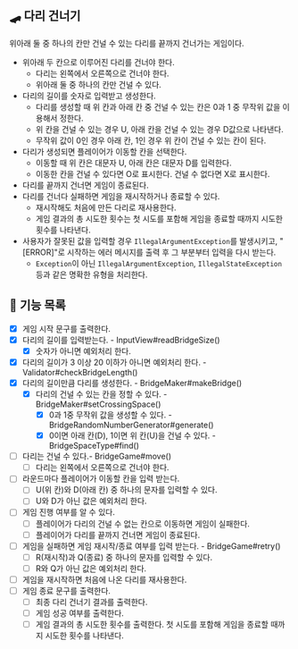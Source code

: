 ## 🛹 다리 건너기
위아래 둘 중 하나의 칸만 건널 수 있는 다리를 끝까지 건너가는 게임이다.
- 위아래 두 칸으로 이루어진 다리를 건너야 한다.
    - 다리는 왼쪽에서 오른쪽으로 건너야 한다.
    - 위아래 둘 중 하나의 칸만 건널 수 있다.
- 다리의 길이를 숫자로 입력받고 생성한다.
    - 다리를 생성할 때 위 칸과 아래 칸 중 건널 수 있는 칸은 0과 1 중 무작위 값을 이용해서 정한다.
    - 위 칸을 건널 수 있는 경우 U, 아래 칸을 건널 수 있는 경우 D값으로 나타낸다.
    - 무작위 값이 0인 경우 아래 칸, 1인 경우 위 칸이 건널 수 있는 칸이 된다.
- 다리가 생성되면 플레이어가 이동할 칸을 선택한다.
    - 이동할 때 위 칸은 대문자 U, 아래 칸은 대문자 D를 입력한다.
    - 이동한 칸을 건널 수 있다면 O로 표시한다. 건널 수 없다면 X로 표시한다.
- 다리를 끝까지 건너면 게임이 종료된다.
- 다리를 건너다 실패하면 게임을 재시작하거나 종료할 수 있다.
    - 재시작해도 처음에 만든 다리로 재사용한다.
    - 게임 결과의 총 시도한 횟수는 첫 시도를 포함해 게임을 종료할 때까지 시도한 횟수를 나타낸다.
- 사용자가 잘못된 값을 입력할 경우 `IllegalArgumentException`를 발생시키고, "[ERROR]"로 시작하는 에러 메시지를 출력 후 그 부분부터 입력을 다시 받는다.
    - `Exception`이 아닌 `IllegalArgumentException`, `IllegalStateException` 등과 같은 명확한 유형을 처리한다.

## 🚀 기능 목록
- [X] 게임 시작 문구를 출력한다.
- [X] 다리의 길이를 입력받는다. - InputView#readBridgeSize()
  - [X] 숫자가 아니면 예외처리 한다.
- [X] 다리의 길이가 3 이상 20 이하가 아니면 예외처리 한다. - Validator#checkBridgeLength()
- [X] 다리의 길이만큼 다리를 생성한다. - BridgeMaker#makeBridge()
  - [X] 다리의 건널 수 있는 칸을 정할 수 있다. - BridgeMaker#setCrossingSpace()
    - [X] 0과 1중 무작위 값을 생성할 수 있다. - BridgeRandomNumberGenerator#generate()
    - [X] 0이면 아래 칸(D), 1이면 위 칸(U)을 건널 수 있다. - BridgeSpaceType#find()
- [ ] 다리는 건널 수 있다.- BridgeGame#move()
  - [ ] 다리는 왼쪽에서 오른쪽으로 건너야 한다.
- [ ] 라운드마다 플레이어가 이동할 칸을 입력 받는다.
  - [ ] U(위 칸)와 D(아래 칸) 중 하나의 문자를 입력할 수 있다.
  - [ ] U와 D가 아닌 값은 예외처리 한다.
- [ ] 게임 진행 여부를 알 수 있다.
  - [ ] 플레이어가 다리의 건널 수 없는 칸으로 이동하면 게임이 실패한다.
  - [ ] 플레이어가 다리를 끝까지 건너면 게임이 종료된다.
- [ ] 게임을 실패하면 게임 재시작/종료 여부를 입력 받는다. - BridgeGame#retry()
  - [ ] R(재시작)과 Q(종료) 중 하나의 문자를 입력할 수 있다.
  - [ ] R와 Q가 아닌 값은 예외처리 한다.
- [ ] 게임을 재시작하면 처음에 나온 다리를 재사용한다.
- [ ] 게임 종료 문구를 출력한다.
  - [ ] 최종 다리 건너기 결과를 출력한다.
  - [ ] 게임 성공 여부를 출력한다.
  - [ ] 게임 결과의 총 시도한 횟수를 출력한다. 첫 시도를 포함해 게임을 종료할 때까지 시도한 횟수를 나타낸다.